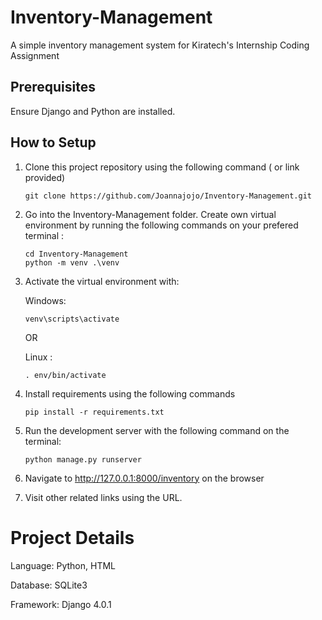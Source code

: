 # Inventory-Management
A simple inventory management system for Kiratech's Internship Coding Assignment

## Prerequisites
Ensure Django and Python are installed. 

## How to Setup

1. Clone this project repository using the following command ( or link provided)
    ``` 
    git clone https://github.com/Joannajojo/Inventory-Management.git 
    ```
  
2. Go into the Inventory-Management folder. Create own virtual environment by running the following commands on your prefered terminal :
    
    ```
    cd Inventory-Management
    python -m venv .\venv 
    ```

3. Activate the virtual environment with:
    
    Windows: 
    ```
    venv\scripts\activate
    ```
    OR
    
    Linux : 
    ```
    . env/bin/activate
    
    ```

4. Install requirements using the following commands
    ```
    pip install -r requirements.txt
    ```

5. Run the development server with the following command on the terminal:
   ``` 
   python manage.py runserver
   ```
6. Navigate to  http://127.0.0.1:8000/inventory on the browser
7. Visit other related links using the URL.  

   
# Project Details
Language: Python, HTML

Database: SQLite3

Framework: Django 4.0.1


